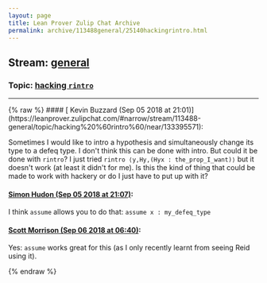 ```yaml
---
layout: page
title: Lean Prover Zulip Chat Archive 
permalink: archive/113488general/25140hackingrintro.html
---
```


## Stream: [general](https://leanprover-community.github.io/archive/113488general/index.html)
### Topic: [hacking `rintro`](https://leanprover-community.github.io/archive/113488general/25140hackingrintro.html)

---

<base href="https://leanprover.zulipchat.com">
{% raw %}
#### [ Kevin Buzzard (Sep 05 2018 at 21:01)](https://leanprover.zulipchat.com/#narrow/stream/113488-general/topic/hacking%20%60rintro%60/near/133395571):
<p>Sometimes I would like to intro a hypothesis and simultaneously change its type to a defeq type. I don't think this can be done with intro. But could it be done with <code>rintro</code>? I just tried <code>rintro ⟨y,Hy,(Hyx : the_prop_I_want)⟩</code> but it doesn't work (at least it didn't for me). Is this the kind of thing that could be made to work with hackery or do I just have to put up with it?</p>

#### [ Simon Hudon (Sep 05 2018 at 21:07)](https://leanprover.zulipchat.com/#narrow/stream/113488-general/topic/hacking%20%60rintro%60/near/133395951):
<p>I think <code>assume</code> allows you to do that: <code>assume x : my_defeq_type</code></p>

#### [ Scott Morrison (Sep 06 2018 at 06:40)](https://leanprover.zulipchat.com/#narrow/stream/113488-general/topic/hacking%20%60rintro%60/near/133421542):
<p>Yes: <code>assume</code> works great for this (as I only recently learnt from seeing Reid using it).</p>


{% endraw %}
